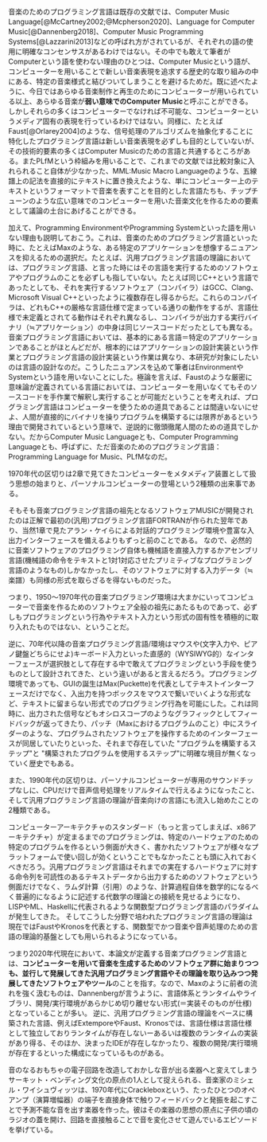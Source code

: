 
音楽のためのプログラミング言語は既存の文献では、Computer Music Language[@McCartney2002;@Mcpherson2020]、Language for Computer Music[@Dannenberg2018]、Computer Music Programming Systems[@Lazzarini2013]などの呼ばれ方がされているが、それぞれの語の使用に明確なコンセンサスがあるわけではない。その中でも敢えて筆者がComputerという語を使わない理由のひとつは、Computer Musicという語が、コンピューターを用いることで新しい音楽表現を追求する歴史的な取り組みの中にある、特定の音楽様式と結びついてしまうことを避けるためだ。既に述べたように、今日ではあらゆる音楽制作と再生のためにコンピューターが用いられている以上、あらゆる音楽が**弱い意味でのComputer Music**と呼ぶことができる。しかしそれらの多くはコンピューターでなければ不可能な、コンピューターというメディア固有の表現を行っているわけではない。同様に、たとえばFaust[@Orlarey2004]のような、信号処理のアルゴリズムを抽象化することに特化したプログラミング言語は新しい音楽表現を必ずしも目的としていないが、その技術的要素の多くはComputer Musicのための言語と共通するところがある。またPLfMという枠組みを用いることで、これまでの文献では比較対象に入れられること自体が少なかった、MML:Music Macro Languageのような、五線譜上の記法を直接的にテキストに置き換えたような、単にコンピューター上のテキストというフォーマットで音楽を表すことを目的とした言語たちも、チップチューンのような広い意味でのコンピューターを用いた音楽文化を作るための要素として議論の土台にあげることができる。

加えて、Programming EnvironmentやProgramming Systemといった語を用いない理由も説明しておこう。これは、音楽のためのプログラミング言語といった時に、たとえばMaxのような、ある特定のアプリケーションを想像するニュアンスを抑えるための選択だ。たとえば、汎用プログラミング言語の理論においては、プログラミング言語、と言った時にはその言語を実行するためのソフトウェアやプログラムのことを必ずしも指していない。たとえば同じC++という言語であったとしても、それを実行するソフトウェア（コンパイラ）はGCC、Clang、Microsoft Visual C++といったように複数存在し得るからだ。これらのコンパイラは、どれもC++の厳格な言語仕様で定まっている通りの動作をするが、言語仕様で未定義とされてる動作はそれぞれ異なるし、コンパイラが出力する実行バイナリ（≒アプリケーション）の中身は同じソースコードだったとしても異なる。音楽プログラミング言語においては、基本的にある言語＝特定のアプリケーションであることがほとんどだが、根本的にはアプリケーションの設計実装という作業とプログラミング言語の設計実装という作業は異なり、本研究が対象にしたいのは言語の設計なのだ。こうしたニュアンスを込めて筆者はEnvironmentやSystemという語を用いないことにした。極論を言えば、Faustのような厳密に意味論が定義されている言語においては、コンピューターを用いなくてもそのソースコードを手作業で解釈し実行することが可能だということを考えれば、プログラミング言語はコンピューターを使うための道具であることは間違いないにせよ、人間が直接的にバイナリを操りプログラムを構築するには限界があるという理由で開発されているという意味で、逆説的に徹頭徹尾人間のための道具でしかない。だからComputer Music Languageとも、Computer Programming Languageとも、呼ばずに、ただ音楽のためのプログラミング言語：Programming Language for Music、PLfMなのだ。

1970年代の区切りは2章で見てきたコンピューターをメタメディア装置として扱う思想の始まりと、パーソナルコンピューターの登場という2種類の出来事である。

そもそも音楽プログラミング言語の祖先となるソフトウェアMUSICが開発されたのは正解で最初の(汎用)プログラミング言語FORTRANが作られた翌年であり、当然1章で見たアラン・ケイらによる対話的プログラミング環境や豊富な入出力インターフェースを備えるよりもずっと前のことである。
なので、必然的に音楽ソフトウェアのプログラミング自体も機械語を直接入力するかアセンブリ言語(機械語の命令をテキストと1対1対応させたプリミティブなプログラミング言語のようなもの)しかなかったし、そのソフトウェアに対する入力データ（≒楽譜）も同様の形式を取らざるを得ないものだった。

つまり、1950〜1970年代の音楽プログラミング環境は大まかにいってコンピューターで音楽を作るためのソフトウェア全般の祖先にあたるものであって、必ずしもプログラミングという行為やテキスト入力という形式の固有性を積極的に取り入れたものではない、ということだ。

逆に、70年代以降の音楽プログラミング言語/環境はマウスや(文字入力や、ピアノ鍵盤どちらにせよ)キーボード入力といった直感的（WYSIWYG的）なインターフェースが選択肢として存在する中で敢えてプログラミングという手段を使うものとして設計されてきた、という違いがあると言えるだろう。プログラミング環境であっても、GUIの誕生はMax(Puckette)を代表としてテキストインターフェースだけでなく、入出力を持つボックスをマウスで繋いでいくような形式など、テキストに留まらない形式でのプログラミング行為を可能にした。これは同時に、出力された信号などもオシロスコープのようなグラフィックとしてフィードバックが返ってきたり、パッチ（Maxにおけるプログラムのこと）中にスライダーのような、プログラムされたソフトウェアを操作するためのインターフェースが同居していたりといった、それまで存在していた "プログラムを構築するステップ"と "構築されたプログラムを使用するステップ"に明確な境目が無くなっていく歴史でもある。


また、1990年代の区切りは、パーソナルコンピューターが専用のサウンドチップなしに、CPUだけで音声信号処理をリアルタイムで行えるようになったこと、そして汎用プログラミング言語の理論が音楽向けの言語にも流入し始めたことの2種類である。


コンピューターアーキテクチャのスタンダード（もっと言ってしまえば、x86アーキテクチャ）が定まるまでのプログラミングは、特定のハードウェアのための特定のプログラムを作るという側面が大きく、書かれたソフトウェアが様々なプラットフォームで使い回しが効くということでもなかったことも頭に入れておくべきだろう。汎用プログラミング言語はそれまでの実在するハードウェアに対する命令列を可読性のあるテキストデータから出力するためのソフトウェアという側面だけでなく、ラムダ計算（引用）のような、計算過程自体を数学的になるべく普遍的になるように記述する代数学の理論との接続を見せるようになり、LISPやML、Haskellに代表されるような関数型プログラミング言語のパラダイムが発生してきた。
そしてこうした分野で培われたプログラミング言語の理論は現在ではFaustやKronosを代表とする、関数型でかつ音楽や音声処理のための言語の理論的基盤としても用いられるようになっている。


つまり2020年代現在において、本論文が定義する音楽プログラミング言語とは、**コンピューターを用いて音楽を生成するためのソフトウェア群に始まりつつも、並行して発展してきた汎用プログラミング言語やその理論を取り込みつつ発展してきたソフトウェアやツール**のことを指す。なので、Maxのように前者の流れを強く汲むものは、Dannenbergが言うように、言語体系とランタイムやライブラリ、開発/実行環境があらかじめ切り離せない形式(＝実装そのものが仕様)となっていることが多い。
逆に、汎用プログラミング言語の理論をベースに構築された言語、例えばExtemporeやFaust、Kronosでは、言語仕様は言語仕様として独立しておりランタイムが存在しないーあるいは複数のランタイムの実装があり得る、そのほか、決まったIDEが存在しなかったり、複数の開発/実行環境が存在するといった構成になっているものがある。


音のなるおもちゃの電子回路を改造しておかしな音が出る楽器へと変えてしまうサーキット・ベンディング文化の原点の1人として捉えられる、音楽家のミシェル・ワイシュヴィッツは、1970年代にCrackleboxという、たったひとつのオペアンプ（演算増幅器）の端子を直接身体で触りフィードバックと発振を起こすことで予測不能な音を出す楽器を作った。彼はその楽器の思想の原点に子供の頃のラジオの蓋を開け、回路を直接触ることで音を変化させて遊んでいるエピソードを挙げている。

